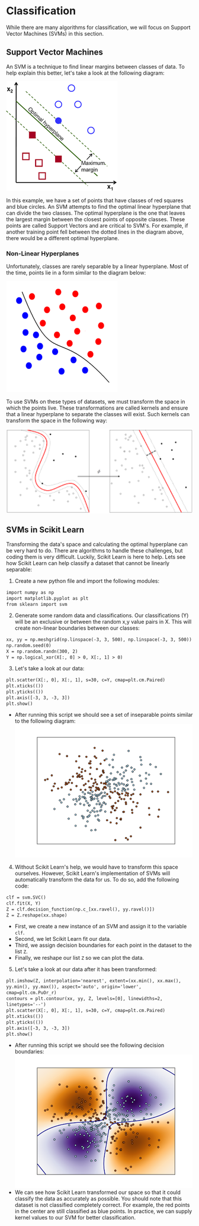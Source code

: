 # Classification

While there are many algorithms for classification, we will focus on Support Vector Machines (SVMs) in this section.

## Support Vector Machines
An SVM is a technique to find linear margins between classes of data. To help explain this better, let's take a look at the following diagram:

![SVM](/images/svm.png?raw=true "SVM")

In this example, we have a set of points that have classes of red squares and blue circles. An SVM attempts to find the optimal linear hyperplane that can divide the two classes. The optimal hyperplane is the one that leaves the largest margin between the closest points of opposite classes. These points are called Support Vectors and are critical to SVM's. For example, if another training point fell between the dotted lines in the diagram above, there would be a different optimal hyperplane.

### Non-Linear Hyperplanes
Unfortunately, classes are rarely separable by a linear hyperplane. Most of the time, points lie in a form similar to the diagram below:

![SVM_nonlin](/images/svm_nonlin.gif?raw=true "SVM_nonlin")

To use SVMs on these types of datasets, we must transform the space in which the points live. These transformations are called kernels and ensure that a linear hyperplane to separate the classes will exist. Such kernels can transform the space in the following way:

<img src="/images/svm_kernel.png" width="700"/>

## SVMs in Scikit Learn
Transforming the data's space and calculating the optimal hyperplane can be very hard to do. There are algorithms to handle these challenges, but coding them is very difficult. Luckily, Scikit Learn is here to help. Lets see how Scikit Learn can help classify a dataset that cannot be linearly separable:

1. Create a new python file and import the following modules:
```
import numpy as np
import matplotlib.pyplot as plt
from sklearn import svm
```

2. Generate some random data and classifications. Our classifications (Y) will be an exclusive or between the random x,y value pairs in X. This will create non-linear boundaries between our classes:
```
xx, yy = np.meshgrid(np.linspace(-3, 3, 500), np.linspace(-3, 3, 500))
np.random.seed(0)
X = np.random.randn(300, 2)
Y = np.logical_xor(X[:, 0] > 0, X[:, 1] > 0)
```

3. Let's take a look at our data:
```
plt.scatter(X[:, 0], X[:, 1], s=30, c=Y, cmap=plt.cm.Paired)
plt.xticks(())
plt.yticks(())
plt.axis([-3, 3, -3, 3])
plt.show()
```
- After running this script we should see a set of inseparable points similar to the following diagram:
![SVM_nonlin_example](/images/svm_nonlin_example.png?raw=true "SVM_nonlin_example")

4. Without Scikit Learn's help, we would have to transform this space ourselves. However, Scikit Learn's implementation of SVMs will automatically transform the data for us. To do so, add the following code:
```
clf = svm.SVC()
clf.fit(X, Y)
Z = clf.decision_function(np.c_[xx.ravel(), yy.ravel()])
Z = Z.reshape(xx.shape)
```
- First, we create a new instance of an SVM and assign it to the variable `clf`.
- Second, we let Scikit Learn fit our data.
- Third, we assign decision boundaries for each point in the dataset to the list `Z`.
- Finally, we reshape our list `Z` so we can plot the data.

5. Let's take a look at our data after it has been transformed:
```
plt.imshow(Z, interpolation='nearest', extent=(xx.min(), xx.max(), yy.min(), yy.max()), aspect='auto', origin='lower', cmap=plt.cm.PuOr_r)
contours = plt.contour(xx, yy, Z, levels=[0], linewidths=2, linetypes='--')
plt.scatter(X[:, 0], X[:, 1], s=30, c=Y, cmap=plt.cm.Paired)
plt.xticks(())
plt.yticks(())
plt.axis([-3, 3, -3, 3])
plt.show()
```
- After running this script we should see the following decision boundaries:
![SVM_nonlin_example_separated](/images/svm_nonlin_example_separated.png?raw=true "SVM_nonlin_example_separated")
- We can see how Scikit Learn transformed our space so that it could classify the data as accurately as possible. You should note that this dataset is not classified completely correct. For example, the red points in the center are still classified as blue points. In practice, we can supply kernel values to our SVM for better classification.




